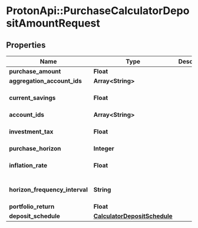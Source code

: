 # ProtonApi::PurchaseCalculatorDepositAmountRequest

## Properties
Name | Type | Description | Notes
------------ | ------------- | ------------- | -------------
**purchase_amount** | **Float** |  | 
**aggregation_account_ids** | **Array&lt;String&gt;** |  | [optional] 
**current_savings** | **Float** |  | [optional] [default to 0.0]
**account_ids** | **Array&lt;String&gt;** |  | [optional] 
**investment_tax** | **Float** |  | [optional] [default to 0.0]
**purchase_horizon** | **Integer** |  | 
**inflation_rate** | **Float** |  | [optional] [default to 0.0]
**horizon_frequency_interval** | **String** |  | [optional] [default to &#39;year&#39;]
**portfolio_return** | **Float** |  | 
**deposit_schedule** | [**CalculatorDepositSchedule**](CalculatorDepositSchedule.md) |  | [optional] 


